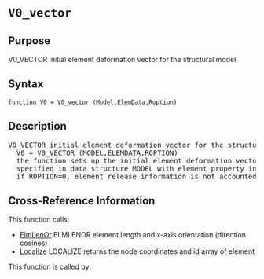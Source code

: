 
<!-- <a name="_top"></a>
<div><a href="../../index.md">Home</a> &gt;  <a href="#">latest</a> &gt; <a href="index.md">Introspection</a> &gt; V0_vector.m</div> -->

<!--<table width="100%"><tr><td align="left"><a href="../../index.md"><img alt="<" border="0" src="../../left.png">&nbsp;Master index</a></td>
<td align="right"><a href="index.md">Index for latest\Introspection&nbsp;<img alt=">" border="0" src="../../right.png"></a></td></tr></table>-->
# `V0_vector`
<!-- <h1>V0_vector
</h1> -->

## <a name="_name"></a>Purpose

<!-- <h2 id="purpose"><a name="_name"></a>Purpose</h2> -->

V0_VECTOR initial element deformation vector for the structural model

<!-- <div class="box"><strong>V0_VECTOR initial element deformation vector for the structural model</strong></div> -->

## <a name="_synopsis"></a>Syntax

`function V0 = V0_vector (Model,ElemData,Roption)` 
## <a name="_description"></a>Description

<pre class="comment">V0_VECTOR initial element deformation vector for the structural model
  V0 = V0_VECTOR (MODEL,ELEMDATA,ROPTION)
  the function sets up the initial element deformation vector V0 for the structural model
  specified in data structure MODEL with element property information in cell array ELEMDATA
  if ROPTION=0, element release information is not accounted for in setting up V0 (default=1)</pre>
<!-- <div class="fragment"><pre class="comment">V0_VECTOR initial element deformation vector for the structural model
  V0 = V0_VECTOR (MODEL,ELEMDATA,ROPTION)
  the function sets up the initial element deformation vector V0 for the structural model
  specified in data structure MODEL with element property information in cell array ELEMDATA
  if ROPTION=0, element release information is not accounted for in setting up V0 (default=1)</pre></div> -->

<!-- crossreference -->
## <a name="_cross"></a>Cross-Reference Information

This function calls:
<ul style="list-style-image:url(../../matlabicon.gif)">
<li><a href="ElmLenOr" class="code" title="function [L,dcx] = ElmLenOr (xyz)">ElmLenOr</a>	ELMLENOR element length and x-axis orientation (direction cosines)</li><li><a href="Localize" class="code" title="function [xyz,id] = Localize (Model,el)">Localize</a>	LOCALIZE returns the node coordinates and id array of element</li></ul>
This function is called by:
<ul style="list-style-image:url(../../matlabicon.gif)">
</ul>
<!-- crossreference -->




<!-- <hr><address>Generated on Sat 19-Dec-2020 21:58:36 by <strong><a href="http://www.artefact.tk/software/matlab/m2html/" title="Matlab Documentation in HTML">m2html</a></strong> &copy; 2005</address> -->